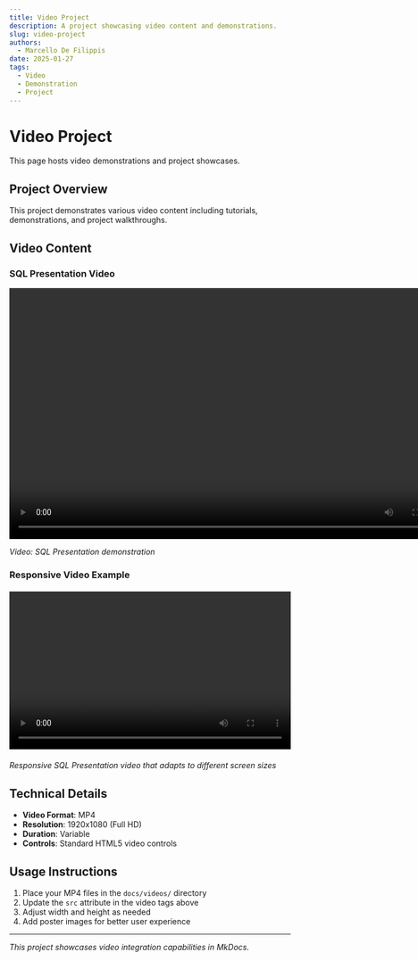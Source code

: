 ```yaml
---
title: Video Project
description: A project showcasing video content and demonstrations.
slug: video-project
authors:
  - Marcello De Filippis
date: 2025-01-27
tags:
  - Video
  - Demonstration
  - Project
---
```


# Video Project

This page hosts video demonstrations and project showcases.

## Project Overview

This project demonstrates various video content including tutorials, demonstrations, and project walkthroughs.

## Video Content

### SQL Presentation Video

<video width="800" height="450" controls>
  <source src="videos/SQL Presentation.mp4" type="video/mp4">
  Your browser does not support the video tag.
</video>

*Video: SQL Presentation demonstration*

### Responsive Video Example

<div style="position: relative; padding-bottom: 56.25%; height: 0; overflow: hidden; margin: 20px 0;">
  <video style="position: absolute; top: 0; left: 0; width: 100%; height: 100%;" controls>
    <source src="videos/SQL Presentation.mp4" type="video/mp4">
    Your browser does not support the video tag.
  </video>
</div>

*Responsive SQL Presentation video that adapts to different screen sizes*

## Technical Details

- **Video Format**: MP4
- **Resolution**: 1920x1080 (Full HD)
- **Duration**: Variable
- **Controls**: Standard HTML5 video controls

## Usage Instructions

1. Place your MP4 files in the `docs/videos/` directory
2. Update the `src` attribute in the video tags above
3. Adjust width and height as needed
4. Add poster images for better user experience

---

*This project showcases video integration capabilities in MkDocs.*
